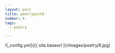 ```yaml
---
layout: post
title: poetrypost6
number: 6
tags:
  - poetry

---
```




![_config.yml]({{ site.baseurl }}/images/poetry/6.jpg)


